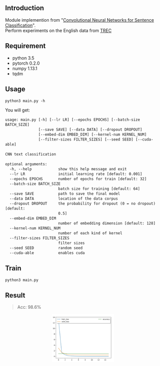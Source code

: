## Introduction
Module implemention from "[Convolutional Neural Networks for Sentence Classification](https://arxiv.org/abs/1408.5882)". <br>
Perform experiments on the English data from [TREC](http://cogcomp.org/Data/QA/QC/)

## Requirement
* python 3.5
* pytorch 0.2.0
* numpy 1.13.1
* tqdm

## Usage
```
python3 main.py -h
```

You will get:

```
usage: main.py [-h] [--lr LR] [--epochs EPOCHS] [--batch-size BATCH_SIZE]
               [--save SAVE] [--data DATA] [--dropout DROPOUT]
               [--embed-dim EMBED_DIM] [--kernel-num KERNEL_NUM]
               [--filter-sizes FILTER_SIZES] [--seed SEED] [--cuda-able]

CNN text classification

optional arguments:
  -h, --help            show this help message and exit
  --lr LR               initial learning rate [default: 0.001]
  --epochs EPOCHS       number of epochs for train [default: 32]
  --batch-size BATCH_SIZE
                        batch size for training [default: 64]
  --save SAVE           path to save the final model
  --data DATA           location of the data corpus
  --dropout DROPOUT     the probability for dropout (0 = no dropout) [default:
                        0.5]
  --embed-dim EMBED_DIM
                        number of embedding dimension [default: 128]
  --kernel-num KERNEL_NUM
                        number of each kind of kernel
  --filter-sizes FILTER_SIZES
                        filter sizes
  --seed SEED           random seed
  --cuda-able           enables cuda
```

## Train
```
python3 main.py
```

## Result

> Acc: 98.6%
<p align="center"><img width="40%" src="cnn_c.jpg" /></p>
